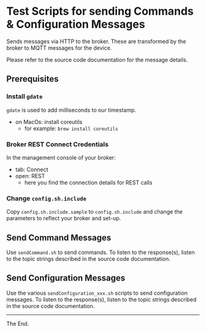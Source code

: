 # Test Scripts for sending Commands & Configuration Messages

Sends messages via HTTP to the broker.
These are transformed by the broker to MQTT messages for the device.

Please refer to the source code documentation for the message details.

## Prerequisites

### Install ``gdate``

``gdate`` is used to add milliseconds to our timestamp.

* on MacOs: install coreutils
  - for example: ``brew install coreutils``

### Broker REST Connect Credentials

In the management console of your broker:
* tab: Connect
* open: REST
  - here you find the connection details for REST calls

### Change ``config.sh.include``

Copy ``config.sh.include.sample`` to ``config.sh.include`` and change the
parameters to reflect your broker and set-up.

## Send Command Messages

Use ``sendCommand.sh`` to send commands.
To listen to the response(s), listen to the topic strings described in the source code documentation.

## Send Configuration Messages

Use the various ``sendConfiguration_xxx.sh`` scripts to send configuration messages.
To listen to the response(s), listen to the topic strings described in the source code documentation.


------------------------------------------------------------------------------
The End.

